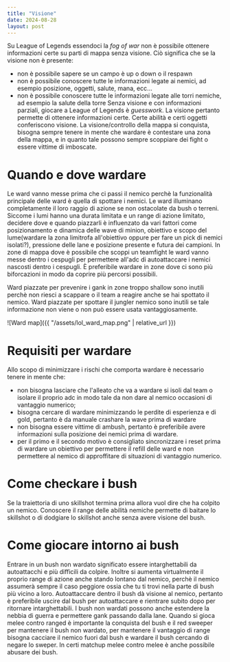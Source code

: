 ```yaml
---
title: "Visione"
date: 2024-08-28
layout: post
---
```



Su League of Legends essendoci la *fog of war* non è possibile ottenere informazioni certe su parti di mappa senza visione. Ciò significa che se la visione non è presente:
- non è possibile sapere se un campo è up o down o il respawn
- non è possibile conoscere tutte le informazioni legate ai nemici, ad esempio posizione, oggetti, salute, mana, ecc...
- non è possibile conoscere tutte le informazioni legate alle torri nemiche, ad esempio la salute della torre
Senza visione e con informazioni parziali, giocare a League of Legends è *guesswork*. La visione pertanto permette di ottenere informazioni certe.
Certe abilità e certi oggetti conferiscono visione. La visione/controllo della mappa si conquista, bisogna sempre tenere in mente che wardare è contestare una zona della mappa, e in quanto tale possono sempre scoppiare dei fight o essere vittime di imboscate.

# Quando e dove wardare

Le ward vanno messe prima che ci passi il nemico perchè la funzionalità principale delle ward è quella di spottare i nemici. Le ward illuminano completamente il loro raggio di azione se non ostacolate da bush o terreni. Siccome i lumi hanno una durata limitata e un range di azione limitato, decidere dove e quando piazzarli è influenzato da vari fattori come posizionamento e dinamica delle wave di minion, obiettivo e scopo del lume(wardare la zona limitrofa all'obiettivo oppure per fare un pick di nemici isolati?), pressione delle lane e posizione presente e futura dei campioni.
In zone di mappa dove è possibile che scoppi un teamfight le ward vanno messe dentro i cespugli per permettere all'adc di autoattaccare i nemici nascosti dentro i cespugli. È preferibile wardare in zone dove ci sono più biforcazioni in modo da coprire più percorsi possibili.

Ward piazzate per prevenire i gank in zone troppo shallow sono inutili perchè non riesci a scappare o il team a reagire anche se hai spottato il nemico.
Ward piazzate per spottare il jungler nemico sono inutili se tale informazione non viene o non può essere usata vantaggiosamente.

![Ward map]({{ "/assets/lol_ward_map.png" | relative_url }})

# Requisiti per wardare

Allo scopo di minimizzare i rischi che comporta wardare è necessario tenere in mente che:
- non bisogna lasciare che l'alleato che va a wardare si isoli dal team o isolare il proprio adc in modo tale da non dare al nemico occasioni di vantaggio numerico;
- bisogna cercare di wardare minimizzando le perdite di esperienza e di gold, pertanto è da manuale crashare la wave prima di wardare
- non bisogna essere vittime di ambush, pertanto è preferibile avere informazioni sulla posizione dei nemici prima di wardare.
- per il primo e il secondo motivo è consigliato sincronizzare i reset prima di wardare un obiettivo per permettere il refill delle ward e non permettere al nemico di approffitare di situazioni di vantaggio numerico.

# Come checkare i bush

Se la traiettoria di uno skillshot termina prima allora vuol dire che ha colpito un nemico. Conoscere il range delle abilità nemiche permette di baitare lo skillshot o di dodgiare lo skillshot anche senza avere visione del bush.

# Come giocare intorno ai bush

Entrare in un bush non wardato significato essere intarghettabili da autoattacchi e più difficili da colpire. Inoltre si aumenta virtualmente il proprio range di azione anche stando lontano dal nemico, perchè il nemico assumerà sempre il caso peggiore ossia che tu ti trovi nella parte di bush più vicino a loro.
Autoattaccare dentro il bush dà visione al nemico, pertanto è preferibile uscire dal bush per autoattaccare e rientrare subito dopo per ritornare intarghettabili.
I bush non wardati possono anche estendere la nebbia di guerra e permettere gank passando dalla lane.
Quando si gioca melee contro ranged è importante la conquista del bush e il red sweeper per mantenere il bush non wardato, per mantenere il vantaggio di range bisogna cacciare il nemico fuori dal bush e wardare il bush cercando di negare lo sweper. In certi matchup melee contro melee è anche possibile abusare dei bush.
